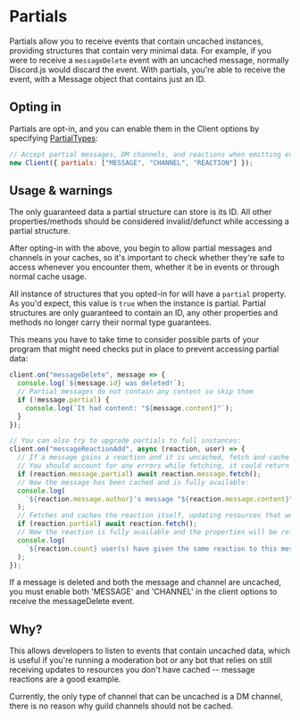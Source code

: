 # Partials

Partials allow you to receive events that contain uncached instances, providing structures that contain very minimal
data. For example, if you were to receive a `messageDelete` event with an uncached message, normally Discord.js would
discard the event. With partials, you're able to receive the event, with a Message object that contains just an ID.

## Opting in

Partials are opt-in, and you can enable them in the Client options by specifying [PartialTypes](/#/docs/main/master/typedef/PartialType):

```js
// Accept partial messages, DM channels, and reactions when emitting events
new Client({ partials: ["MESSAGE", "CHANNEL", "REACTION"] });
```

## Usage & warnings

<warn>The only guaranteed data a partial structure can store is its ID. All other properties/methods should be
considered invalid/defunct while accessing a partial structure.</warn>

After opting-in with the above, you begin to allow partial messages and channels in your caches, so it's important
to check whether they're safe to access whenever you encounter them, whether it be in events or through normal cache
usage.

All instance of structures that you opted-in for will have a `partial` property. As you'd expect, this value is `true`
when the instance is partial. Partial structures are only guaranteed to contain an ID, any other properties and methods
no longer carry their normal type guarantees.

This means you have to take time to consider possible parts of your program that might need checks put in place to
prevent accessing partial data:

```js
client.on("messageDelete", message => {
  console.log(`${message.id} was deleted!`);
  // Partial messages do not contain any content so skip them
  if (!message.partial) {
    console.log(`It had content: "${message.content}"`);
  }
});

// You can also try to upgrade partials to full instances:
client.on("messageReactionAdd", async (reaction, user) => {
  // If a message gains a reaction and it is uncached, fetch and cache the message
  // You should account for any errors while fetching, it could return API errors if the resource is missing
  if (reaction.message.partial) await reaction.message.fetch();
  // Now the message has been cached and is fully available:
  console.log(
    `${reaction.message.author}'s message "${reaction.message.content}" gained a reaction!`
  );
  // Fetches and caches the reaction itself, updating resources that were possibly defunct.
  if (reaction.partial) await reaction.fetch();
  // Now the reaction is fully available and the properties will be reflected accurately:
  console.log(
    `${reaction.count} user(s) have given the same reaction to this message!`
  );
});
```

<info>If a message is deleted and both the message and channel are uncached, you must enable both 'MESSAGE' and
'CHANNEL' in the client options to receive the messageDelete event.</info>

## Why?

This allows developers to listen to events that contain uncached data, which is useful if you're running a moderation
bot or any bot that relies on still receiving updates to resources you don't have cached -- message reactions are a
good example.

Currently, the only type of channel that can be uncached is a DM channel, there is no reason why guild channels should
not be cached.
